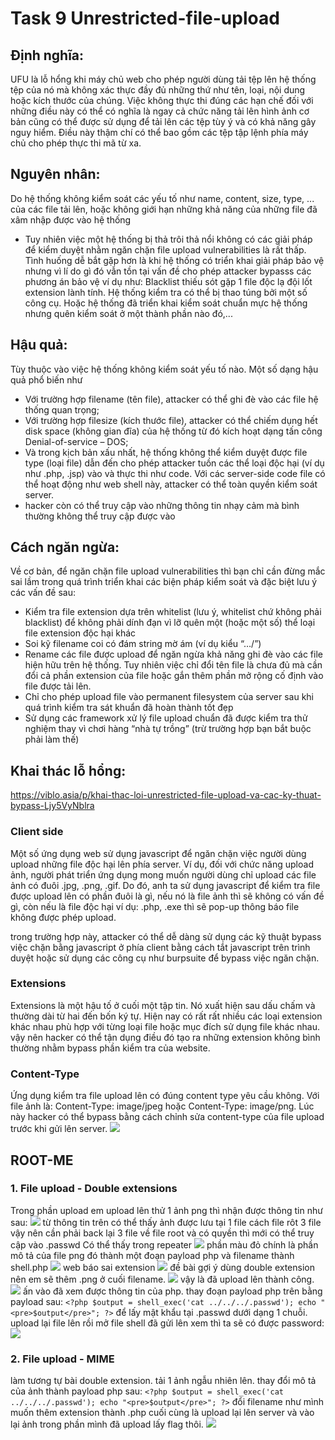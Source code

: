 # Task 9 Unrestricted-file-upload
## Định nghĩa: 
UFU là lỗ hổng khi máy chủ web cho phép người dùng tải tệp lên hệ thống tệp của nó mà không xác thực đầy đủ những thứ như tên, loại, nội dung hoặc kích thước của chúng. Việc không thực thi đúng các hạn chế đối với những điều này có thể có nghĩa là ngay cả chức năng tải lên hình ảnh cơ bản cũng có thể được sử dụng để tải lên các tệp tùy ý và có khả năng gây nguy hiểm. Điều này thậm chí có thể bao gồm các tệp tập lệnh phía máy chủ cho phép thực thi mã từ xa.

## Nguyên nhân:
Do hệ thống không kiểm soát các yếu tố như name, content, size, type, ... của các file tải lên, hoặc không giới hạn những khả năng của những file đã xâm nhập được vào hệ thống


* Tuy nhiên việc một hệ thống bị thả trôi thả nổi không có các giải pháp để kiểm duyệt nhằm ngăn chặn file upload vulnerabilities là rất thấp. Tình huống dễ bắt gặp hơn là khi hệ thống có triển khai giải pháp bảo vệ nhưng vì lí do gì đó vẫn tồn tại vấn đề cho phép attacker bypasss các phương án bảo vệ ví dụ như: Blacklist thiếu sót gặp 1 file độc lạ đội lốt extension lành tính. Hệ thống kiểm tra có thể bị thao túng bởi một số công cụ. Hoặc hệ thống đã triển khai kiểm soát chuẩn mực hệ thống nhưng quên kiểm soát ở một thành phần nào đó,...



## Hậu quả: 
Tùy thuộc vào việc hệ thống không kiểm soát yếu tố nào. Một số dạng hậu quả phổ biến như
* Với trường hợp filename (tên file), attacker có thể ghi đè vào các file hệ thống quan trọng;
* Với trường hợp filesize (kích thước file), attacker có thể chiếm dụng hết disk space (không gian đĩa) của hệ thống từ đó kích hoạt dạng tấn công Denial-of-service – DOS;
* Và trong kịch bản xấu nhất, hệ thống không thể kiểm duyệt được file type (loại file) dẫn đến cho phép attacker tuồn các thể loại độc hại (ví dụ như .php, .jsp) vào và thực thi như code. Với các server-side code file có thể hoạt động như web shell này, attacker có thể toàn quyền kiểm soát server.
* hacker còn có thể truy cập vào những thông tin nhạy cảm mà bình thường không thể truy cập được vào

## Cách ngăn ngừa:
Về cơ bản, để ngăn chặn file upload vulnerabilities thì bạn chỉ cần đừng mắc sai lầm trong quá trình triển khai các biện pháp kiểm soát và đặc biệt lưu ý các vấn đề sau:
* Kiểm tra file extension dựa trên whitelist (lưu ý, whitelist chứ không phải blacklist) để không phải dính đạn vì lỡ quên một (hoặc một số) thể loại file extension độc hại khác
* Soi kỹ filename coi có đám string mờ ám (ví dụ kiểu “…/”)
* Rename các file được upload để ngăn ngừa khả năng ghi đè vào các file hiện hữu trên hệ thống. Tuy nhiên việc chỉ đổi tên file là chưa đủ mà cần đổi cả phần extension của file hoặc gắn thêm phần mở rộng cố định vào file được tải lên.
* Chỉ cho phép upload file vào permanent filesystem của server sau khi quá trình kiểm tra sát khuẩn đã hoàn thành tốt đẹp
* Sử dụng các framework xử lý file upload chuẩn đã được kiểm tra thử nghiệm thay vì chơi hàng “nhà tự trồng” (trừ trường hợp bạn bắt buộc phải làm thế)

## Khai thác lỗ hổng:
https://viblo.asia/p/khai-thac-loi-unrestricted-file-upload-va-cac-ky-thuat-bypass-Ljy5VyNblra
### Client side
Một số ứng dụng web sử dụng javascript để ngăn chặn việc người dùng upload những file độc hại lên phía server. Ví dụ, đối với chức năng upload ảnh, người phát triển ứng dụng mong muốn người dùng chỉ upload các file ảnh có đuôi .jpg, .png, .gif. Do đó, anh ta sử dụng javascript để kiểm tra file được upload lên có phần đuôi là gì, nếu nó là file ảnh thì sẽ không có vấn đề gì, còn nếu là file độc hại ví dụ: .php, .exe thì sẽ pop-up thông báo file không được phép upload.

trong trường hợp này, attacker có thể dễ dàng sử dụng các kỹ thuật bypass việc chặn bằng javascript ở phía client bằng cách tắt javascript trên trình duyệt hoặc sử dụng các công cụ như burpsuite để bypass việc ngăn chặn.

### Extensions
Extensions là một hậu tố ở cuối một tập tin. Nó xuất hiện sau dấu chấm và thường dài từ hai đến bốn ký tự. Hiện nay có rất rất nhiều các loại extension khác nhau phù hợp với từng loại file hoặc mục đích sử dụng file khác nhau.
vậy nên hacker có thể tận dụng điều đó tạo ra những extension không bình thường nhằm bypass phần kiểm tra của website.


### Content-Type
Ứng dụng kiểm tra file upload lên có đúng content type yêu cầu không. Với file ảnh là: Content-Type: image/jpeg hoặc Content-Type: image/png. Lúc này hacker có thể bypass bằng cách chỉnh sửa content-type của file upload trước khi gửi lên server.
![](https://i.imgur.com/Y7eY4Gr.png)

## ROOT-ME
### 1. File upload - Double extensions
Trong phần upload em upload lên thử 1 ảnh png thì nhận được thông tin như sau: 
![](https://i.imgur.com/KCChfHF.png)
từ thông tin trên có thể thấy ảnh được lưu tại 1 file cách file rôt 3 file vậy nên cần phải back lại 3 file về file root và có quyền thì mới có thể truy cập vào .passwd
Có thể thấy trong repeater 
![](https://i.imgur.com/OcEE2Jp.png)
phần màu đỏ chính là phần mô tả của file png đó thành một đoạn payload php và filename thành shell.php ![](https://i.imgur.com/l1Jd1Rj.png)
web báo sai extension
![](https://i.imgur.com/TErOqnp.png)
đề bài gợi ý dùng double extension nên em sẽ thêm .png ở cuối filename. 
![](https://i.imgur.com/yH7xqDd.png)
vậy là đã upload lên thành công.
![](https://i.imgur.com/BeUlgTT.png)
ấn vào đã xem được thông tin của php.
thay đoạn payload php trên bằng payload sau:
`<?php
$output = shell_exec('cat ../../../.passwd');
echo "<pre>$output</pre>";
?>`
để lấy mật khẩu tại .passwd dưới dạng 1 chuỗi.
upload lại file lên rồi mở file shell đã gửi lên xem thì ta sẽ có được password:
![](https://i.imgur.com/MTId4aQ.png)


    
### 2. File upload - MIME 
làm tương tự bài double extension. 
tải 1 ảnh ngẫu nhiên lên. thay đổi mô tả của ảnh thành payload php sau: 
`<?php
$output = shell_exec('cat ../../../.passwd');
echo "<pre>$output</pre>";
?>`
đổi filename như mình muốn thêm extension thành .php cuối cùng là upload lại lên server và vào lại ảnh trong phần mình đã upload lấy flag thôi. 
![](https://i.imgur.com/YuCzCrZ.png)
